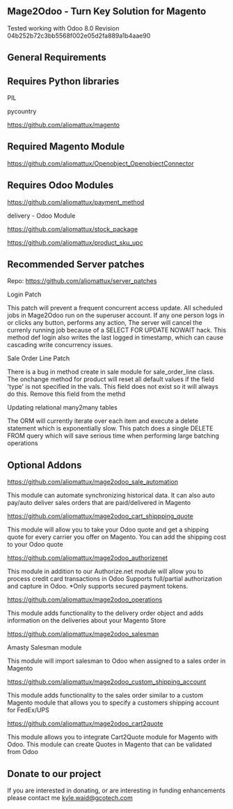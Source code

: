 Mage2Odoo - Turn Key Solution for Magento
---------

Tested working with Odoo 8.0 Revision 04b252b72c3bb5568f002e05d2fa889a1b4aae90


General Requirements
--------------------

Requires Python libraries
-------------------------

PIL

pycountry

https://github.com/aliomattux/magento


Required Magento Module
-----------------------
https://github.com/aliomattux/Openobject_OpenobjectConnector


Requires Odoo Modules
--------------------
https://github.com/aliomattux/payment_method

delivery - Odoo Module

https://github.com/aliomattux/stock_package

https://github.com/aliomattux/product_sku_upc


Recommended Server patches
--------------------------

Repo: https://github.com/aliomattux/server_patches

Login Patch

This patch will prevent a frequent concurrent access update.
All scheduled jobs in Mage2Odoo run on the superuser account. If any one person logs in or clicks any button, performs any action,
The server will cancel the currenly running job because of a SELECT FOR UPDATE NOWAIT hack. This method def login also writes the last logged in
timestamp, which can cause cascading write concurrency issues.

Sale Order Line Patch

There is a bug in method create in sale module for sale_order_line class. The onchange method for product will reset all default values
if the field 'type' is not specified in the vals. This field does not exist so it will always do this. Remove this field from the methd

Updating relational many2many tables

The ORM will currently iterate over each item and execute a delete statement which is exponentially slow. This patch does a single DELETE FROM query
which will save serious time when performing large batching operations


Optional Addons
---------------

https://github.com/aliomattux/mage2odoo_sale_automation

This module can automate synchronizing historical data. It can also auto pay/auto deliver sales orders that are paid/delivered in Magento

https://github.com/aliomattux/mage2odoo_cart_shippping_quote

This module will allow you to take your Odoo quote and get a shipping quote for every carrier you offer on Magento.
You can add the shipping cost to your Odoo quote

https://github.com/aliomattux/mage2odoo_authorizenet

This module in addition to our Authorize.net module will allow you to process credit card transactions in Odoo
Supports full/partial authorization and capture in Odoo. *Only supports secured payment tokens.

https://github.com/aliomattux/mage2odoo_operations

This module adds functionality to the delivery order object and adds information on the deliveries about your Magento Store

https://github.com/aliomattux/mage2odoo_salesman

Amasty Salesman module

This module will import salesman to Odoo when assigned to a sales order in Magento

https://github.com/aliomattux/mage2odoo_custom_shipping_account

This module adds functionality to the sales order similar to a custom Magento module that allows you to specify a customers shipping account for FedEx/UPS

https://github.com/aliomattux/mage2odoo_cart2quote

This module allows you to integrate Cart2Quote module for Magento with Odoo. This module can create Quotes in Magento that can be validated from Odoo


Donate to our project
---------------------

If you are interested in donating, or are interesting in funding enhancements please contact me kyle.waid@gcotech.com

